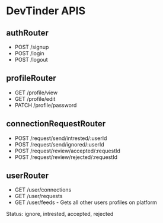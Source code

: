 # DevTinder APIS

## authRouter

- POST  /signup
- POST /login
- POST /logout

## profileRouter

- GET /profile/view
- GET /profile/edit
- PATCH /profile/password

## connectionRequestRouter

- POST /request/send/intrested/:userId
- POST /request/send/ignored/:userId
- POST /request/review/accepted/:requestId
- POST /request/review/rejected/:requestId

## userRouter

- GET /user/connections
- GET /user/requests
- GET /user/feeds - Gets all other users profiles on platform

Status: ignore, intrested, accepted, rejected
